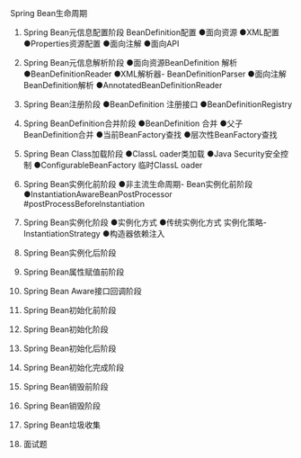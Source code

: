 	
Spring Bean生命周期

1. 	Spring Bean元信息配置阶段
	BeanDefinition配置
	●面向资源
		●XML配置
		●Properties资源配置
	●面向注解
	●面向API
	
2. 	Spring Bean元信息解析阶段
	●面向资源BeanDefinition 解析
		●BeanDefinitionReader
		●XML解析器- BeanDefinitionParser
	●面向注解BeanDefinition解析
		●AnnotatedBeanDefinitionReader
	
3. 	Spring Bean注册阶段
	●BeanDefinition 注册接口
		●BeanDefinitionRegistry
	
4. 	Spring BeanDefinition合并阶段
	●BeanDefinition 合并
		●父子BeanDefinition合并
			●当前BeanFactory查找
			●层次性BeanFactory查找
	
5. 	Spring Bean Class加载阶段
	●ClassL oader类加载
	●Java Security安全控制
	●ConfigurableBeanFactory 临时ClassL oader

6. 	Spring Bean实例化前阶段
	●非主流生命周期- Bean实例化前阶段
		●InstantiationAwareBeanPostProcessor #postProcessBeforelnstantiation
	
7. 	Spring Bean实例化阶段
	●实例化方式
		●传统实例化方式
			实例化策略- InstantiationStrategy
		●构造器依赖注入
	
8. 	Spring Bean实例化后阶段
9. 	Spring Bean属性赋值前阶段
10. Spring Bean Aware接口回调阶段
11. Spring Bean初始化前阶段
12. Spring Bean初始化阶段
13. Spring Bean初始化后阶段
14. Spring Bean初始化完成阶段
15. Spring Bean销毁前阶段
16. Spring Bean销毁阶段
17. Spring Bean垃圾收集
18. 面试题



